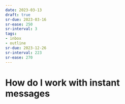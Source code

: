 ```yaml
---
date: 2023-03-13
draft: true
sr-due: 2023-03-16
sr-ease: 250
sr-interval: 3
tags:
- inbox
- outline
sr-due: 2023-12-26
sr-interval: 223
sr-ease: 270
---
```


# How do I work with instant messages
